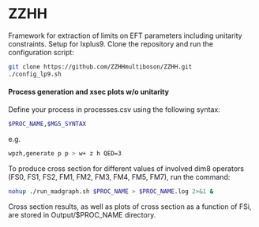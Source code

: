 # ZZHH

Framework for extraction of limits on EFT parameters including unitarity constraints. Setup for lxplus9.
Clone the repository and run the configuration script:

```bash
git clone https://github.com/ZZHHmultiboson/ZZHH.git
./config_lp9.sh
```

#### Process generation and xsec plots w/o unitarity

Define your process in processes.csv using the following syntax:

```bash
$PROC_NAME,$MG5_SYNTAX
```
e.g.

```bash
wpzh,generate p p > w+ z h QED=3
```
To produce cross section for different values of involved dim8 operators (FS0, FS1, FS2, FM1, FM2, FM3, FM4, FM5, FM7), run the command:

```bash
nohup ./run_madgraph.sh $PROC_NAME > $PROC_NAME.log 2>&1 &
```
Cross section results, as well as plots of cross section as a function of FSi, are stored in Output/$PROC_NAME directory.